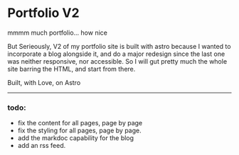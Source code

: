 # Portfolio V2

mmmm much portfolio... how nice

But Serieously, V2 of my portfolio site is built with astro because I wanted to incorporate a blog alongside it, and do a major redesign since the last one was neither responsive, nor accessible. 
So I will gut pretty much the whole site barring the HTML, and start from there. 

Built, with Love, on Astro

---



### todo:
- fix the content for all pages, page by page 
- fix the styling for all pages, page by page. 
- add the markdoc capability for the blog
- add an rss feed. 

